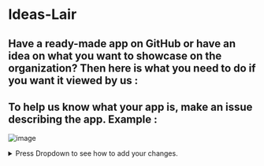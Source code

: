 # Ideas-Lair

## Have a ready-made app on GitHub or have an idea on what you want to showcase on the organization? Then here is what you need to do if you want it viewed by us :

## To help us know what your app is, make an issue describing the app. Example :

![image](https://user-images.githubusercontent.com/70807684/129475771-bde1620c-8eb7-4dc1-9ebc-e9d5cbf20d79.png)


<details close>
  
   <summary> Press Dropdown to see how to add your changes.</summary>


### 1. Fork the repository :

![image of forking](https://user-images.githubusercontent.com/70807684/126146920-35e7b080-cf1d-4e85-80da-9f0640e4224f.png)

#### Click the **Fork** button at the top right corner of the screen.

### 2. Clone the repository :

![image](https://user-images.githubusercontent.com/70807684/129475890-ac474bea-0ec4-40f9-a3e7-f21040d3d37b.png)


#### **ON YOUR FORKED REPOSITORY**, copy the link by pressing the clipboard and on your local git, copy the link in. If you are unable, use the link below and replace `username` with your GithHub username :

                                                   https://github.com/username/reponame.git

### 3. Make your changes :

#### To contribute, make a new folder with your username and what app it is in the cloned repo. Example : 

`username-app`

#### Add your code into the folder

### 4. Add your changes 

#### Once you have made your changes, change your directory to repo : 

![image](https://user-images.githubusercontent.com/70807684/128705003-66d04d60-4b68-4a8b-9dde-2075aa871516.png)


#### And then add all :

![image of add](https://user-images.githubusercontent.com/70807684/126148907-976f7f76-6b1d-411c-ae2d-c725f8e448ad.png)

### 5. Commit and push your changes : 

#### Commit your changes with a message :

![image of commiting](https://user-images.githubusercontent.com/70807684/126149237-1ebb9db3-f4b6-40d5-bf41-fa35fb33ba03.png)

#### And finally, push your changes :

![image](https://user-images.githubusercontent.com/70807684/126149311-2d4a589e-e454-4346-b9dd-7a6692115896.png)


### 6. Make a pull request :

#### Go back to your remote Forked version of the repo and click : 

![image of pr](https://user-images.githubusercontent.com/70807684/126149695-9e302772-f52a-46a0-a8d4-e08a3e61d006.png)

#### After, add a description to your PR and then click `Create Pull Request` :

![image](https://user-images.githubusercontent.com/70807684/129475630-315cdb9a-f21f-408b-9fff-452e9c943830.png)


#### And that's it!
  
</details>
